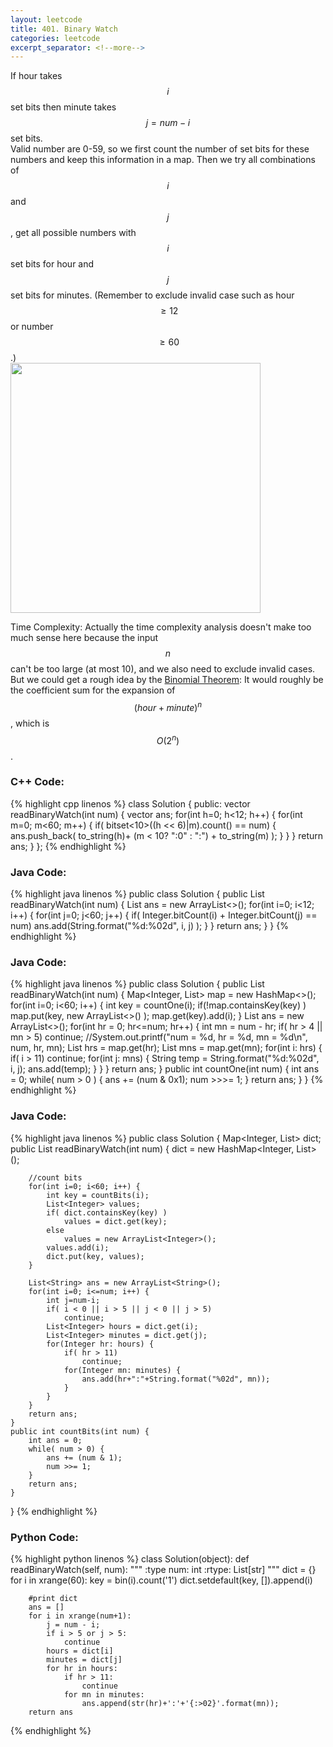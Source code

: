 ```yaml
---
layout: leetcode
title: 401. Binary Watch
categories: leetcode
excerpt_separator: <!--more-->
---
```

If hour takes $$i$$ set bits then minute takes $$j = num-i$$ set bits.  
Valid number are 0-59, so we first count the number of set bits for these numbers and keep this information in a map. Then we try all combinations of $$i$$ and $$j$$, get all possible numbers with $$i$$ set bits for hour and $$j$$ set bits for minutes. (Remember to exclude invalid case such as hour $$\ge 12$$ or number $$\ge 60$$.)  
<img src="https://upload.wikimedia.org/wikipedia/commons/8/8b/Binary_clock_samui_moon.jpg" width="400"/>

Time Complexity: Actually the time complexity analysis doesn't make too much sense here because the input $$n$$ can't be too large (at most 10), and we also need to exclude invalid cases. But we could get a rough idea by the [Binomial Theorem](https://en.wikipedia.org/wiki/Binomial_theorem): It would roughly be the coefficient sum for the expansion of $$(hour+minute)^n$$, which is $$O(2^n)$$. 
<!--more-->
### C++ Code:
{% highlight cpp linenos %}
class Solution {
public:
    vector<string> readBinaryWatch(int num) {
        vector<string> ans;
        for(int h=0; h<12; h++) {
            for(int m=0; m<60; m++) {
                if( bitset<10>((h << 6)|m).count() == num) {
                    ans.push_back( to_string(h)+ (m < 10? ":0" : ":") + to_string(m) );
                }
            }
        }
        return ans;
    }
};
{% endhighlight %}
### Java Code:
{% highlight java linenos %}
public class Solution {
    public List<String> readBinaryWatch(int num) {
        List<String> ans = new ArrayList<>();
        for(int i=0; i<12; i++) {
            for(int j=0; j<60; j++) {
                if( Integer.bitCount(i) + Integer.bitCount(j) == num) 
                    ans.add(String.format("%d:%02d", i, j) );
            }
        }
        return ans;
    }
}
{% endhighlight %}
### Java Code:
{% highlight java linenos %}
public class Solution {
    public List<String> readBinaryWatch(int num) {
        Map<Integer, List<Integer>> map = new HashMap<>();
        for(int i=0; i<60; i++) {
            int key = countOne(i);
            if(!map.containsKey(key) )
                map.put(key, new ArrayList<>() );
            map.get(key).add(i);
        }
        List<String> ans = new ArrayList<>();
        for(int hr = 0; hr<=num; hr++) {
            int mn = num - hr;
            if( hr > 4 || mn > 5)   continue;
            //System.out.printf("num = %d, hr = %d, mn = %d\n", num, hr, mn);
            List<Integer> hrs = map.get(hr);
            List<Integer> mns = map.get(mn);
            for(int i: hrs) {
                if( i > 11) continue;
                for(int j: mns) {
                    String temp = String.format("%d:%02d", i, j);
                    ans.add(temp);
                }
            }
        }
        return ans;
    }
    public int countOne(int num) {
        int ans = 0;
        while( num > 0 ) {
            ans += (num & 0x1);
            num >>>= 1;
        } 
        return ans;
    }
}
{% endhighlight %}
### Java Code:
{% highlight java linenos %}
public class Solution {
    Map<Integer, List<Integer>> dict;
    public List<String> readBinaryWatch(int num) {
        dict = new HashMap<Integer, List<Integer>>();
        
        //count bits
        for(int i=0; i<60; i++) {
            int key = countBits(i);
            List<Integer> values;
            if( dict.containsKey(key) )
                values = dict.get(key);
            else
                values = new ArrayList<Integer>();
            values.add(i);
            dict.put(key, values);
        }
        
        List<String> ans = new ArrayList<String>();
        for(int i=0; i<=num; i++) {
            int j=num-i;
            if( i < 0 || i > 5 || j < 0 || j > 5)
                continue;
            List<Integer> hours = dict.get(i);
            List<Integer> minutes = dict.get(j);
            for(Integer hr: hours) {
                if( hr > 11)
                    continue;
                for(Integer mn: minutes) {
                    ans.add(hr+":"+String.format("%02d", mn));
                }
            }
        }
        return ans;
    }
    public int countBits(int num) {
        int ans = 0;
        while( num > 0) {
            ans += (num & 1);
            num >>= 1;
        }
        return ans;
    }
}
{% endhighlight %}
### Python Code:
{% highlight python linenos %}
class Solution(object):
    def readBinaryWatch(self, num):
        """
        :type num: int
        :rtype: List[str]
        """
        dict = {}
        for i in xrange(60):
            key = bin(i).count('1')
            dict.setdefault(key, []).append(i)
        
        #print dict
        ans = []
        for i in xrange(num+1):
            j = num - i;
            if i > 5 or j > 5:
                continue
            hours = dict[i]
            minutes = dict[j]
            for hr in hours:
                if hr > 11:
                    continue
                for mn in minutes:
                    ans.append(str(hr)+':'+'{:>02}'.format(mn));
        return ans
{% endhighlight %}
